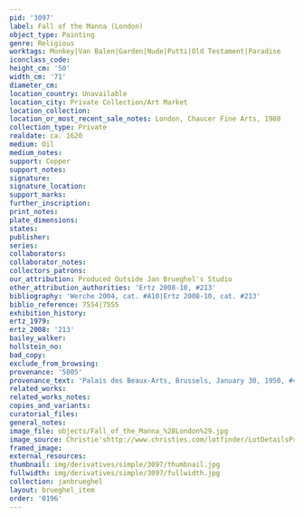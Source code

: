```yaml
---
pid: '3097'
label: Fall of the Manna (London)
object_type: Painting
genre: Religious
worktags: Monkey|Van Balen|Garden|Nude|Putti|Old Testament|Paradise
iconclass_code:
height_cm: '50'
width_cm: '71'
diameter_cm:
location_country: Unavailable
location_city: Private Collection/Art Market
location_collection:
location_or_most_recent_sale_notes: London, Chaucer Fine Arts, 1988
collection_type: Private
realdate: ca. 1620
medium: Oil
medium_notes:
support: Copper
support_notes:
signature:
signature_location:
support_marks:
further_inscription:
print_notes:
plate_dimensions:
states:
publisher:
series:
collaborators:
collaborator_notes:
collectors_patrons:
our_attribution: Produced Outside Jan Brueghel's Studio
other_attribution_authorities: 'Ertz 2008-10, #213'
bibliography: 'Werche 2004, cat. #A10|Ertz 2008-10, cat. #213'
biblio_reference: 7554|7555
exhibition_history:
ertz_1979:
ertz_2008: '213'
bailey_walker:
hollstein_no:
bad_copy:
exclude_from_browsing:
provenance: '5005'
provenance_text: 'Palais des Beaux-Arts, Brussels, January 30, 1950, #47'
related_works:
related_works_notes:
copies_and_variants:
curatorial_files:
general_notes:
image_file: objects/Fall_of_the_Manna_%28London%29.jpg
image_source: Christie'shttp://www.christies.com/lotfinder/LotDetailsPrintable.aspx
framed_image:
external_resources:
thumbnail: img/derivatives/simple/3097/thumbnail.jpg
fullwidth: img/derivatives/simple/3097/fullwidth.jpg
collection: janbrueghel
layout: brueghel_item
order: '0196'
---
```

